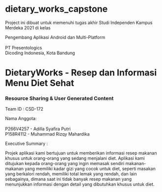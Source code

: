 # dietary_works_capstone

Project ini dibuat untuk memenuhi tugas akhir Studi Independen Kampus Merdeka 2021 di kelas <br>

Pengembang Aplikasi Android dan Multi-Platform <br> <br>
PT Presentologics <br>
Dicoding Indonesia, Kota Bandung <br>

# DietaryWorks - Resep dan Informasi Menu Diet Sehat
### Resource Sharing & User Generated Content

Team ID : CSD-172

Nama Anggota: <br> <br>
P266V4257 - Adilla Syafira Putri <br>
P158R4112 - Muhammad Rizqy Mahardika <br>

Executive Summary : 

Projek aplikasi kami bertujuan untuk memberikan informasi resep makanan khusus untuk orang-orang yang sedang menjalani diet. Aplikasi kami ditujukan kepada orang-orang yang ingin memasak sendiri makanan- makanan yang memiliki kadar gizi yang cocok untuk diet, seperti masakan yang berkalori rendah, memiliki total lemak yang rendah, dan lain sebagainya, dimana saat ini tidak banyak resep makanan yang menunjukkan informasi dengan detail yang dibutuhkan khusus untuk diet.


